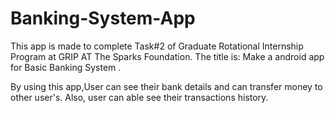 # Banking-System-App
This app is made to complete Task#2 of Graduate Rotational Internship Program at GRIP AT The Sparks Foundation. The title is: Make a android app for Basic Banking System .

By using this app,User can see their bank details and can transfer money to other user's. Also, user can able see their transactions history.
